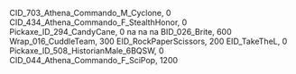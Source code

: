 CID_703_Athena_Commando_M_Cyclone, 0
CID_434_Athena_Commando_F_StealthHonor, 0
Pickaxe_ID_294_CandyCane, 0
na
na
na
BID_026_Brite, 600
Wrap_016_CuddleTeam, 300
EID_RockPaperScissors, 200
EID_TakeTheL, 0
Pickaxe_ID_508_HistorianMale_6BQSW, 0
CID_044_Athena_Commando_F_SciPop, 1200
